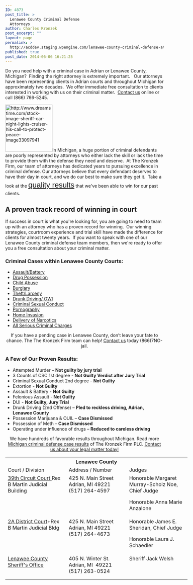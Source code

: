 ```yaml
---
ID: 4873
post_title: >
  Lenawee County Criminal Defense
  Attorneys
author: Charles Kronzek
post_excerpt: ""
layout: page
permalink: >
  http://acddev.staging.wpengine.com/lenawee-county-criminal-defense-attorneys.html
published: true
post_date: 2014-06-06 16:21:25
---
```

Do you need help with a criminal case in Adrian or Lenawee County, Michigan?  Finding the right attorney is extremely important.   Our attorneys have been representing clients in Adrian courts and throughout Michigan for approximately two decades.  We offer immediate free consultation to clients interested in working with us on their criminal matter.  <a title="Contact an attorney" href="http://acddev.staging.wpengine.com/contact-us.html">Contact us</a> online or call (866) 766-5245.

<a href="http://acddev.staging.wpengine.com/wp-content/uploads/2014/06/County-Sheriff-Car.jpg"><img class="alignleft wp-image-5468 size-thumbnail" src="http://acddev.staging.wpengine.com/wp-content/uploads/2014/06/County-Sheriff-Car-150x150.jpg" alt="http://www.dreamstime.com/stock-image-sheriff-car-night-lights-cruiser-his-call-to-protect-peace-image33097941" width="150" height="150" /></a>In Michigan, a huge portion of criminal defendants are poorly represented by attorneys who either lack the skill or lack the time to provide them with the defense they need and deserve.  At The Kronzek Firm, our team of attorneys has dedicated years to pursuing excellence in criminal defense. Our attorneys believe that every defendant deserves to have their day in court, and we do our best to make sure they get it.  Take a look at the <a style="font-family: 'Source Sans Pro', Helvetica, sans-serif; font-size: 24px; line-height: 1.5;" href="http://acddev.staging.wpengine.com/proven-results.html">quality results</a> that we've been able to win for our past clients.


<h2>A proven track record of winning in court</h2>

If success in court is what you're looking for, you are going to need to team up with an attorney who has a proven record for winning.  Our winning strategies, courtroom experience and trial skill have made the difference for clients for almost twenty years.  If you want to speak with one of our Lenawee County criminal defense team members, then we're ready to offer you a free consultation about your criminal matter.
<h3>Criminal Cases within Lenawee County Courts:</h3>
<ul class="no-bullets">
	<li><a href="http://acddev.staging.wpengine.com/assault-charges.html">Assault/Battery</a></li>
	<li><a href="http://acddev.staging.wpengine.com/drug-charges.html">Drug Possession</a></li>
	<li><a title="Michigan Child Abuse Attorneys" href="http://acddev.staging.wpengine.com/michigan-child-abuse-attorneys-abuse-neglect-defense-lawyers.html">Child Abuse</a></li>
	<li><a href="http://acddev.staging.wpengine.com/burglary-crimes.html">Burglary</a></li>
	<li><a href="http://acddev.staging.wpengine.com/theft-charges.html">Theft/Larceny</a></li>
	<li><a href="http://acddev.staging.wpengine.com/drunk-driving.html">Drunk Driving/ OWI</a></li>
	<li><a href="http://acddev.staging.wpengine.com/sex-crimes.html">Criminal Sexual Conduct</a></li>
	<li><a title="Michigan Child Pornography Defense Attorneys" href="http://www.sexcrimeattorneys.com/michigan/sex-crimes/child-pornography" target="_blank">Pornography</a></li>
	<li><a title="Michigan Home Invasion Attorney" href="http://acddev.staging.wpengine.com/michigan-home-invasion-attorneys-criminal-defense-lawyers.html">Home Invasion</a></li>
	<li><a title="Michigan Drug Crime Overview" href="http://acddev.staging.wpengine.com/drug-charges.html" target="_blank">Delivery of Narcotics</a></li>
	<li><a href="http://acddev.staging.wpengine.com/">All Serious Criminal Charges</a></li>
</ul>
<p class="ctas" style="text-align: center;">If you have a pending case in Lenawee County, don’t leave your fate to chance. The The Kronzek Firm team can help! <a href="http://acddev.staging.wpengine.com/contact-us.html">Contact us</a> today (866)7NO-jail.</p>

<h3>A Few of Our Proven Results:</h3>
<ul>
	<li>Attempted Murder – <b>Not guilty by jury trial</b></li>
	<li>3 Counts of CSC 1st degree - <b>Not Guilty Verdict after Jury Trial</b></li>
	<li>Criminal Sexual Conduct 2nd degree - <strong>Not Guilty</strong></li>
	<li>Extortion - <strong>Not Guilty</strong></li>
	<li>Assault &amp; Battery - <strong>Not Guilty</strong></li>
	<li>Felonious Assault -<strong> Not Guilty</strong></li>
	<li>DUI - <strong>Not Guilty, Jury Trial</strong></li>
	<li>Drunk Driving (2nd Offense) – <b>Pled to reckless driving, Adrian, Lenawee County</b></li>
	<li>Possession Marijuana &amp; OUIL – <b>Case Dismissed</b></li>
	<li>Possession of Meth – <b>Case Dismissed</b></li>
	<li>Operating under influence of drugs – <b>Reduced to careless driving</b></li>
</ul>
<p class="ctas" style="text-align: center;">We have hundreds of favorable results throughout Michigan. Read more <a href="http://acddev.staging.wpengine.com/proven-results.html">Michigan criminal defense case results</a> of The Kronzek Firm PLC.
<a href="http://acddev.staging.wpengine.com/contact-us.html">Contact us about your legal matter today!</a></p>

<table class="districts" style="width: 580px !important;" cellspacing="0">
<tbody>
<tr>
<th colspan="3">Lenawee County</th>
</tr>
<tr class="subjects">
<td width="225">Court / Division</td>
<td width="225">Address / Number</td>
<td width="225">Judges</td>
</tr>
<tr>
<td valign="top"><a href="http://lenawee.mi.us/439/Circuit-Court" target="_blank">39th Circuit Court
</a>Rex B Martin Judicial Building</td>
<td valign="top">425 N. Main Street
Adrian, MI 49221
(517) 264-4597</td>
<td valign="top">Honorable Margaret Murray-Scholz Noe, Chief Judge

Honorable Anna Marie Anzalone</td>
</tr>
<tr>
<td valign="top"><a href="http://lenawee.mi.us/176/District-Court" target="_blank">2A District Court</a>+Rex B Martin Judicial Bldg</td>
<td valign="top">425 N. Main Street
Adrian, MI 49221
(517) 264-4673</td>
<td valign="top">Honorable James E. Sheridan, Chief Judge

Honorable Laura J. Schaedler</td>
</tr>
<tr>
<td valign="top"><a href="http://lenawee.mi.us/261/Sheriffs-Office" target="_blank">Lenawee County Sheriff's Office</a></td>
<td valign="top">405 N. Winter St.
Adrian, MI  49221
(517) 263-0524</td>
<td valign="top">Sheriff Jack Welsh

&nbsp;</td>
</tr>
</tbody>
</table>